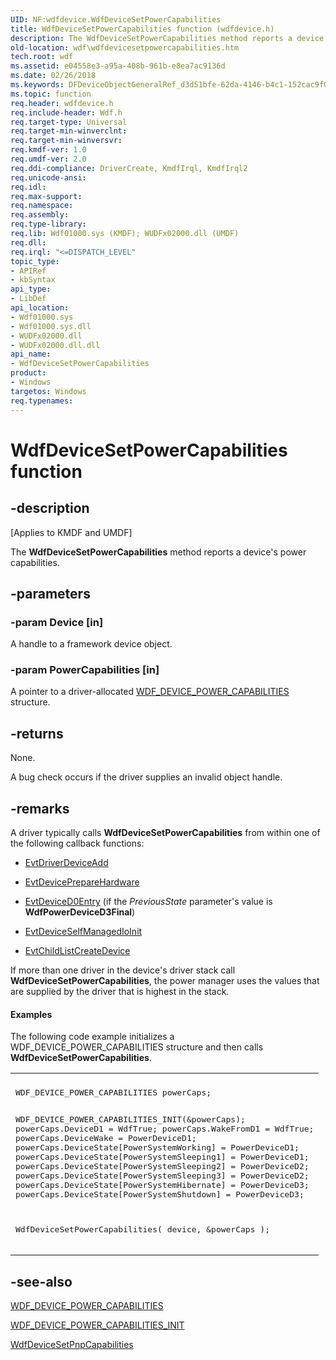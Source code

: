 ```yaml
---
UID: NF:wdfdevice.WdfDeviceSetPowerCapabilities
title: WdfDeviceSetPowerCapabilities function (wdfdevice.h)
description: The WdfDeviceSetPowerCapabilities method reports a device's power capabilities.
old-location: wdf\wdfdevicesetpowercapabilities.htm
tech.root: wdf
ms.assetid: e04558e3-a95a-408b-961b-e8ea7ac9136d
ms.date: 02/26/2018
ms.keywords: DFDeviceObjectGeneralRef_d3d51bfe-62da-4146-b4c1-152cac9f0e82.xml, WdfDeviceSetPowerCapabilities, WdfDeviceSetPowerCapabilities method, kmdf.wdfdevicesetpowercapabilities, wdf.wdfdevicesetpowercapabilities, wdfdevice/WdfDeviceSetPowerCapabilities
ms.topic: function
req.header: wdfdevice.h
req.include-header: Wdf.h
req.target-type: Universal
req.target-min-winverclnt: 
req.target-min-winversvr: 
req.kmdf-ver: 1.0
req.umdf-ver: 2.0
req.ddi-compliance: DriverCreate, KmdfIrql, KmdfIrql2
req.unicode-ansi: 
req.idl: 
req.max-support: 
req.namespace: 
req.assembly: 
req.type-library: 
req.lib: Wdf01000.sys (KMDF); WUDFx02000.dll (UMDF)
req.dll: 
req.irql: "<=DISPATCH_LEVEL"
topic_type:
- APIRef
- kbSyntax
api_type:
- LibDef
api_location:
- Wdf01000.sys
- Wdf01000.sys.dll
- WUDFx02000.dll
- WUDFx02000.dll.dll
api_name:
- WdfDeviceSetPowerCapabilities
product:
- Windows
targetos: Windows
req.typenames: 
---
```


# WdfDeviceSetPowerCapabilities function


## -description


<p class="CCE_Message">[Applies to KMDF and UMDF]</p>

The <b>WdfDeviceSetPowerCapabilities</b> method reports a device's power capabilities.


## -parameters




### -param Device [in]

A handle to a framework device object.


### -param PowerCapabilities [in]

A pointer to a driver-allocated <a href="https://msdn.microsoft.com/library/windows/hardware/ff551264">WDF_DEVICE_POWER_CAPABILITIES</a> structure.


## -returns



None.

A bug check occurs if the driver supplies an invalid object handle.




## -remarks



A driver typically calls <b>WdfDeviceSetPowerCapabilities</b> from within one of the following callback functions:

<ul>
<li>

<a href="https://msdn.microsoft.com/b20db029-ee2c-4fb1-bd69-ccd2e37fdc9a">EvtDriverDeviceAdd</a>


</li>
<li>

<a href="https://msdn.microsoft.com/a3d4a983-8a75-44be-bd72-8673d89f9f87">EvtDevicePrepareHardware</a>


</li>
<li>

<a href="https://msdn.microsoft.com/0cfabb0f-2d5e-4445-8683-d2916de5b549">EvtDeviceD0Entry</a> (if the <i>PreviousState</i> parameter's value is <b>WdfPowerDeviceD3Final</b>) 

</li>
<li>

<a href="https://msdn.microsoft.com/9dbc66db-ea94-4e6a-9618-00999a9dd641">EvtDeviceSelfManagedIoInit</a>


</li>
<li>

<a href="https://msdn.microsoft.com/296fbe06-1680-43a8-b5c3-1a1faa19c6c3">EvtChildListCreateDevice</a>


</li>
</ul>
If more than one driver in the device's driver stack call <b>WdfDeviceSetPowerCapabilities</b>, the power manager uses the values that are supplied by the driver that is highest in the stack.


#### Examples

The following code example initializes a WDF_DEVICE_POWER_CAPABILITIES structure and then calls <b>WdfDeviceSetPowerCapabilities</b>.

<div class="code"><span codelanguage=""><table>
<tr>
<th></th>
</tr>
<tr>
<td>
<pre>WDF_DEVICE_POWER_CAPABILITIES powerCaps;

WDF_DEVICE_POWER_CAPABILITIES_INIT(&powerCaps);
powerCaps.DeviceD1 = WdfTrue;
powerCaps.WakeFromD1 = WdfTrue;
powerCaps.DeviceWake = PowerDeviceD1;
powerCaps.DeviceState[PowerSystemWorking] = PowerDeviceD1;
powerCaps.DeviceState[PowerSystemSleeping1] = PowerDeviceD1;
powerCaps.DeviceState[PowerSystemSleeping2] = PowerDeviceD2;
powerCaps.DeviceState[PowerSystemSleeping3] = PowerDeviceD2;
powerCaps.DeviceState[PowerSystemHibernate] = PowerDeviceD3;
powerCaps.DeviceState[PowerSystemShutdown] = PowerDeviceD3;

WdfDeviceSetPowerCapabilities(
                              device,
                              &powerCaps
                              );</pre>
</td>
</tr>
</table></span></div>



## -see-also




<a href="https://msdn.microsoft.com/library/windows/hardware/ff551264">WDF_DEVICE_POWER_CAPABILITIES</a>



<a href="https://msdn.microsoft.com/library/windows/hardware/ff551265">WDF_DEVICE_POWER_CAPABILITIES_INIT</a>



<a href="https://msdn.microsoft.com/library/windows/hardware/ff546898">WdfDeviceSetPnpCapabilities</a>
 

 

